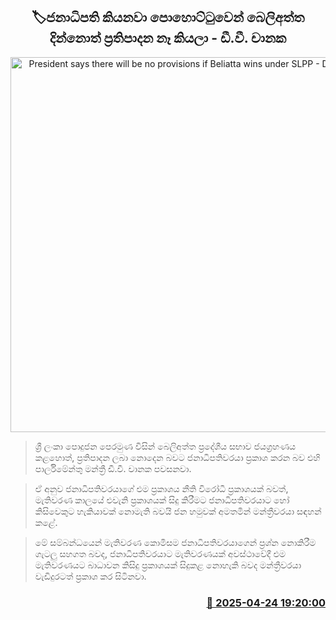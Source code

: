 <p align='center'><b><h2 align='center' title='President says there will be no provisions if Beliatta wins under SLPP - D.V. Chanaka'>🏷ජනාධිපති කියනවා පොහොට්ටුවෙන් බෙලිඅත්ත දින්නොත් ප්‍රතිපාදන නෑ කියලා - ඩී.වී. චානක</h2></b></p>
<p align='center'><img src='https://helakuru.sgp1.cdn.digitaloceanspaces.com/esana/images/lib/dv-chanaka-beliatta.jpg' width='600' alt='President says there will be no provisions if Beliatta wins under SLPP - D.V. Chanaka'></p>

> ශ්‍රී ලංකා පොදුජන පෙරමුණ විසින් බෙලිඅත්ත ප්‍රදේශීය සභාව ජයග්‍රහණය කළහොත්, ප්‍රතිපාදන ලබා නොදෙන බවට ජනාධිපතිවරයා ප්‍රකාශ කරන බව එහි පාර්ලිමේන්තු මන්ත්‍රී ඩී.වී. චානක පවසනවා.

> ඒ අනුව ජනාධිපතිවරයාගේ එම ප්‍රකාශය නීති විරෝධී ප්‍රකාශයක් බවත්, මැතිවරණ කාලයේ එවැනි ප්‍රකාශයක් සිදු කිරීමට ජනාධිපතිවරයාට හෝ කිසිවෙකුට හැකියාවක් නොමැති බවයි ජන හමුවක් අමතමින් මන්ත්‍රීවරයා සඳහන් කළේ.

> මේ සම්බන්ධයෙන් මැතිවරණ කොමිසම ජනාධිපතිවරයාගෙන් ප්‍රශ්න නොකිරීම ගැටලු සහගත බවද, ජනාධිපතිවරයාට මැතිවරණයක් අවස්ථාවේදී එම මැතිවරණයට බාධාවන කිසිදු ප්‍රකාශයක් සිදුකළ නොහැකි බවද මන්ත්‍රීවරයා වැඩිදුරටත් ප්‍රකාශ කර සිටිනවා.



<h3 align='right'><a href='https://www.helakuru.lk/esana/p/109516/'>📅 2025-04-24 19:20:00</a></h3>
